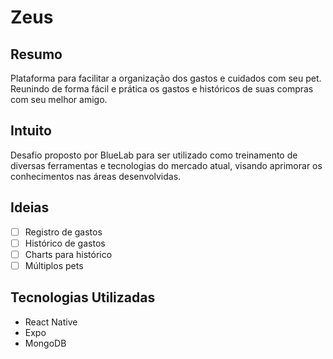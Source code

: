# Zeus

## Resumo
Plataforma para facilitar a organização dos gastos e cuidados com seu pet. Reunindo de forma fácil e prática os gastos e históricos de suas compras com seu melhor amigo.

## Intuito
Desafio proposto por BlueLab para ser utilizado como treinamento de diversas ferramentas e tecnologias do mercado atual, visando aprimorar os conhecimentos nas áreas desenvolvidas.

## Ideias
- [ ] Registro de gastos
- [ ] Histórico de gastos
- [ ] Charts para histórico
- [ ] Múltiplos pets

## Tecnologias Utilizadas

- React Native
- Expo
- MongoDB